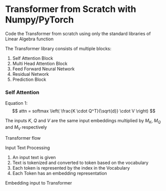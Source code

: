 # Transformer from Scratch with Numpy/PyTorch

Code the Transformer from scratch using only the standard libraries of Linear Algebra function

The Transformer library consists of multiple blocks:

1. Self Attention Block
2. Multi Head Attention Block
3. Feed Forward Neural Network
4. Residual Network
5. Prediction Block

### Self Attention 

Equation 1:
$$ attn = softmax \left( \frac{K \cdot Q^T}{\sqrt{d}} \cdot V \right) $$ 


The inputs $K$, $Q$ and $V$ are the same input embeddings multiplied by $M_K$, $M_Q$ and $M_V$ respectively

Transformer flow

Input Text Processing
1. An input text is given
2. Text is tokenized and converted to token based on the vocabulary
3. Each token is represented by the index in the Vocabulary
4. Each Token has an embedding representation

Embedding input to Transformer


